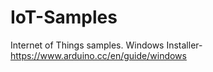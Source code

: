 # IoT-Samples
Internet of Things samples.
Windows Installer-
https://www.arduino.cc/en/guide/windows